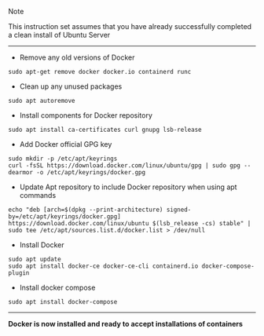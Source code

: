 > [!NOTE]
> This instruction set assumes that you have already successfully completed a clean install of Ubuntu Server
-----
* Remove any old versions of Docker
```
sudo apt-get remove docker docker.io containerd runc
```
* Clean up any unused packages
```
sudo apt autoremove
```
* Install components for Docker repository
```
sudo apt install ca-certificates curl gnupg lsb-release
```
* Add Docker official GPG key
```
sudo mkdir -p /etc/apt/keyrings
curl -fsSL https://download.docker.com/linux/ubuntu/gpg | sudo gpg --dearmor -o /etc/apt/keyrings/docker.gpg
```
* Update Apt repository to include Docker repository when using apt commands
```
echo "deb [arch=$(dpkg --print-architecture) signed-by=/etc/apt/keyrings/docker.gpg] https://download.docker.com/linux/ubuntu $(lsb_release -cs) stable" | sudo tee /etc/apt/sources.list.d/docker.list > /dev/null
```
* Install Docker
```
sudo apt update
sudo apt install docker-ce docker-ce-cli containerd.io docker-compose-plugin
```
* Install docker compose
```
sudo apt install docker-compose
```
-----
**Docker is now installed and ready to accept installations of containers**

